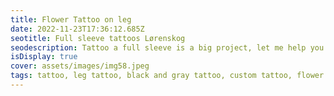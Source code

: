 ```yaml
--- 
title: Flower Tattoo on leg 
date: 2022-11-23T17:36:12.685Z 
seotitle: Full sleeve tattoos Lørenskog 
seodescription: Tattoo a full sleeve is a big project, let me help you with the design and the process. Contact me for a free consultation. 
isDisplay: true 
cover: assets/images/img58.jpeg 
tags: tattoo, leg tattoo, black and gray tattoo, custom tattoo, flower tattoo
--- 
```

